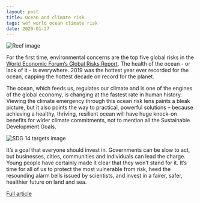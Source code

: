 ```yaml
---
layout: post
title: Ocean and climate risk
tags: wef world ocean climate risk
date: 2020-01-27
---
```


![Reef image](https://assets.weforum.org/article/image/large_J6xY2leL9owDiIz34MPEqw98f5qgcYxhuszBtwXA29o.jpg)

For the first time, environmental concerns are the top five global risks 
in the [World Economic Forum’s Global Risks Report](https://www.weforum.org/global-risks/reports). 
The health of the ocean - or lack of it - is everywhere. 2019 was the hottest 
year ever recorded for the ocean, capping the hottest decade on record for the planet.

The ocean, which feeds us, regulates our climate and is one of the engines of 
the global economy, is changing at the fastest rate in human history. Viewing the 
climate emergency through this ocean risk lens paints a bleak picture, but it also 
points the way to practical, powerful solutions – because achieving a healthy, 
thriving, resilient ocean will have huge knock-on benefits for wider climate 
commitments, not to mention all the Sustainable Development Goals.

![SDG 14 targets image](https://assets.weforum.org/editor/6vG_PRi6HolW1-q2iqIdPpaJJTq2T9wh9NnBD0Q0Qc0.png)

It’s a goal that everyone should invest in. Governments can be slow to act, 
but businesses, cities, communities and individuals can lead the charge. Young 
people have certainly made it clear that they won’t stand for it. It’s time for 
all of us to protect the most vulnerable from risk, heed the resounding alarm bells 
issued by scientists, and invest in a fairer, safer, healthier future on land and sea.

[Full article](https://www.weforum.org/agenda/2020/01/natural-solutions-to-fight-ocean-and-climate-risk/)
